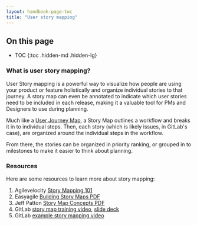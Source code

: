 ```yaml
---
layout: handbook-page-toc
title: "User story mapping"
---
```


## On this page
- TOC
{:toc .hidden-md .hidden-lg}

### What is user story mapping?

User Story mapping is a powerful way to visualize how people are using your 
product or feature holistically and organize individual stories to that journey.
A story map can even be annotated to indicate which user stories need to be 
included in each release, making it a valuable tool for PMs and Designers to 
use during planning.

Much like a [User Journey Map](https://www.nngroup.com/articles/journey-mapping-101/), 
a Story Map outlines a workflow and breaks it in to individual steps. Then, 
each story (which is likely issues, in GitLab's case), are organized around 
the individual steps in the workflow.

From there, the stories can be organized in priority ranking, or grouped in to 
milestones to make it easier to think about planning.

### Resources

Here are some resources to learn more about story mapping: 

1. Agilevelocity [Story Mapping 101](https://agilevelocity.com/agile-tools/story-mapping-101/)
1. Easyagile [Building Story Maps PDF](https://www.easyagile.com/training/building-user-story-maps.pdf)
1. Jeff Patton [Story Map Concepts PDF](https://www.jpattonassociates.com/wp-content/uploads/2015/03/story_mapping.pdf)
1. GitLab [story map training video](https://gitlab.zoom.us/recording/share/7g9gHwJm4xre4zbO5hmHW9MtkmlFHr0h3MimJWd80wCwIumekTziMw), [slide deck](https://docs.google.com/presentation/d/19csmEbXyxiTaGHYAOpC8IJivqBhV7hnKTXoSB7yQZjk/)
1. GitLab [example story mapping video](https://www.youtube.com/watch?v=zWtaqydPNMk)